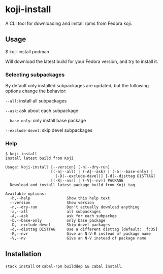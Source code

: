 # koji-install

A CLI tool for downloading and install rpms from Fedora koji.

## Usage

$ koji-install podman

Will download the latest build for your Fedora version,
and try to install it.

### Selecting subpackages

By default only installed subpackages are updated,
but the following options change the behavior:

`--all`: install all subpackages

`--ask`: ask about each subpackage

`--base-only`: only install base package

`--exclude-devel`: skip devel subpackages

### Help
```shellsession
$ koji-install
Install latest build from Koji

Usage: koji-install [--version] [-n|--dry-run]
                    [(-a|--all) | (-A|--ask) | (-b|--base-only) |
                      (-D|--exclude-devel)] [-d|--disttag DISTTAG]
                    [(-R|--nvr) | (-V|--nv)] PACKAGE
  Download and install latest package build from Koji tag.

Available options:
  -h,--help                Show this help text
  --version                Show version
  -n,--dry-run             Don't actually download anything
  -a,--all                 all subpackages
  -A,--ask                 ask for each subpackge
  -b,--base-only           only base package
  -D,--exclude-devel       Skip devel packages
  -d,--disttag DISTTAG     Use a different disttag [default: .fc35]
  -R,--nvr                 Give an N-V-R instead of package name
  -V,--nv                  Give an N-V instead of package name
```

## Installation

`stack install` or `cabal-rpm builddep && cabal install`.
